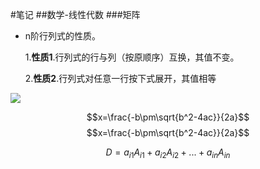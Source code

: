 <script type="text/x-mathjax-config">
  MathJax.Hub.Config({ TeX: { extensions: ["autobold.js"] }});
</script>
<script type="text/javascript"
    src="https://cdn.mathjax.org/mathjax/latest/MathJax.js?config=TeX-AMS_HTML">
</script>

#笔记
##数学-线性代数
###矩阵
+ n阶行列式的性质。

    1.**性质1**.行列式的行与列（按原顺序）互换，其值不变。

    2.**性质2**.行列式对任意一行按下式展开，其值相等
<img src="http://chart.googleapis.com/chart?cht=tx&chl=D = a_{i1} A_{i1} + a_{i2} A_{i2} + ... + a_{in} A_{in} = |_sum_{{j = 1};{n};{a_{ij}}}A_{ij}" style="border:none;">

$$x=\frac{-b\pm\sqrt{b^2-4ac}}{2a}$$
$$x=\frac{-b\pm\sqrt{b^2-4ac}}{2a}$$

$$
D = a_{i1} A_{i1} + a_{i2} A_{i2} + ... + a_{in} A_{in}
$$